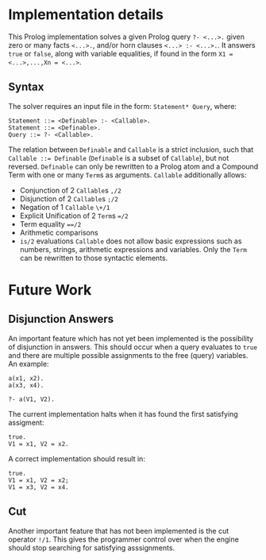 # Implementation details

This Prolog implementation solves a given Prolog query `?- <...>.` given zero or many facts `<...>.`, and/or horn clauses `<...> :- <...>.`. It answers `true` or `false`, along with variable equalities, if found in the form `X1 = <...>,...,Xn = <...>`.

## Syntax

The solver requires an input file in the form: `Statement* Query`, where:
```
Statement ::= <Definable> :- <Callable>.
Statement ::= <Definable>.
Query ::= ?- <Callable>.
```
The relation between `Definable` and `Callable` is a strict inclusion, such that `Callable ::= Definable` (`Definable` is a subset of `Callable`), but not reversed. `Definable` can only be rewritten to a Prolog atom and a Compound Term with one or many `Term`s as arguments. `Callable` additionally allows:
* Conjunction of 2 `Callable`s `,/2`
* Disjunction of 2 `Callable`s `;/2`
* Negation of 1 `Callable` `\+/1`
* Explicit Unification of 2 `Term`s `=/2`
* Term equality `==/2`
* Arithmetic comparisons
* `is/2` evaluations
`Callable` does not allow basic expressions such as numbers, strings, arithmetic expressions and variables. Only the `Term` can be rewritten to those syntactic elements.

# Future Work

## Disjunction Answers

An important feature which has not yet been implemented is the possibility of disjunction in answers. This should occur when a query evaluates to `true` and there are multiple possible assignments to the free (query) variables. An example:
```
a(x1, x2).
a(x3, x4).

?- a(V1, V2).
```
The current implementation halts when it has found the first satisfying assigment:
```
true.
V1 = x1, V2 = x2.
```
A correct implementation should result in:
```
true.
V1 = x1, V2 = x2;
V1 = x3, V2 = x4.
```

## Cut

Another important feature that has not been implemented is the cut operator `!/1`. This gives the programmer control over when the engine should stop searching for satisfying asssignments.
